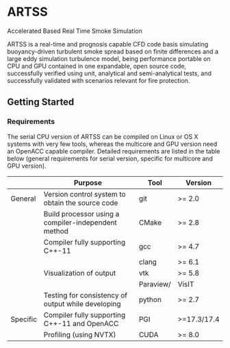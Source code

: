 # ARTSS
Accelerated Based Real Time Smoke Simulation

ARTSS is a real-time and prognosis capable CFD code basis simulating buoyancy-driven turbulent smoke spread
based on finite differences and a large eddy simulation turbulence model, being performance portable on CPU
and GPU contained in one expandable, open source code, successfully verified using unit, analytical and
semi-analytical tests, and successfully validated with scenarios relevant for fire protection. 

## Getting Started

### Requirements
The serial CPU version of ARTSS can be compiled on Linux or OS X systems with very few tools, 
whereas the multicore and GPU version need an OpenACC capable compiler. 
Detailed requirements are listed in the table below (general requirements for serial version, specific for multicore and GPU version).

|          | Purpose                                             | Tool     | Version       |
|--------- | --------------------------------------------------- | -------- | --------------|
| General  | Version control system to obtain the source code    | git      |   >= 2.0      |
|          | Build processor using a compiler-independent method | CMake    |   >= 2.8      |
|          | Compiler fully supporting C++-11                    | gcc      |   >= 4.7      |
|          |                                                     | clang    |   >= 6.1      |
|          | Visualization of output                             | vtk      |   >= 5.8      |
|          |                                                     | Paraview/|   VisIT       |
|          | Testing for consistency of output while developing  | python   |   >= 2.7      |
| Specific | Compiler fully supporting C++-11 and OpenACC        | PGI      |   >=17.3/17.4 |
|          | Profiling (using NVTX)                              | CUDA     |   >= 8.0      |
